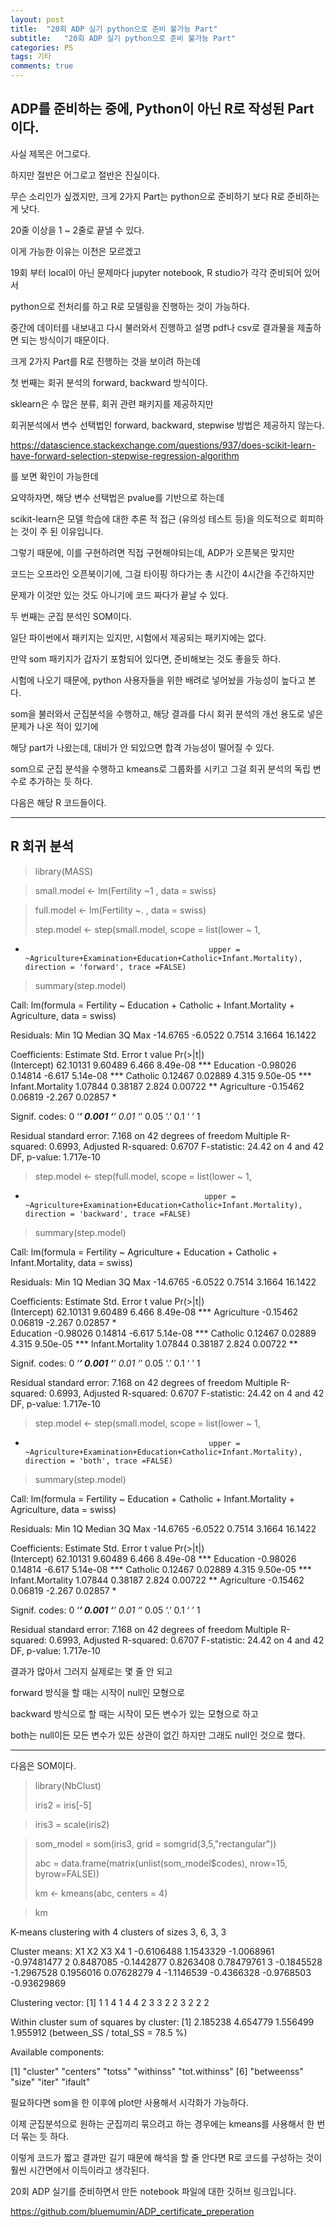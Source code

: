 ```yaml
---
layout: post
title:  "20회 ADP 실기 python으로 준비 불가능 Part"
subtitle:   "20회 ADP 실기 python으로 준비 불가능 Part"
categories: PS
tags: 기타
comments: true
---
```


## ADP를 준비하는 중에, Python이 아닌 R로 작성된 Part 이다.

사실 제목은 어그로다.

하지만 절반은 어그로고 절반은 진실이다.

무슨 소리인가 싶겠지만, 크게 2가지 Part는 python으로 준비하기 보다 R로 준비하는게 낫다.

20줄 이상을 1 ~ 2줄로 끝낼 수 있다.

이게 가능한 이유는 이전은 모르겠고

19회 부터 local이 아닌 문제마다 jupyter notebook, R studio가 각각 준비되어 있어서

python으로 전처리를 하고 R로 모델링을 진행하는 것이 가능하다.

중간에 데이터를 내보내고 다시 불러와서 진행하고 설명 pdf나 csv로 결과물을 제출하면 되는 방식이기 때문이다.

크게 2가지 Part를 R로 진행하는 것을 보이려 하는데

첫 번째는 회귀 분석의 forward, backward 방식이다.

sklearn은 수 많은 분류, 회귀 관련 패키지를 제공하지만

회귀분석에서 변수 선택법인 forward, backward, stepwise 방법은 제공하지 않는다.

https://datascience.stackexchange.com/questions/937/does-scikit-learn-have-forward-selection-stepwise-regression-algorithm

를 보면 확인이 가능한데

요약하자면, 해당 변수 선택법은 pvalue를 기반으로 하는데

scikit-learn은 모델 학습에 대한 추론 적 접근 (유의성 테스트 등)을 의도적으로 회피하는 것이 주 된 이유입니다.

그렇기 때문에, 이를 구현하려면 직접 구현해야되는데, ADP가 오픈북은 맞지만

코드는 오프라인 오픈북이기에, 그걸 타이핑 하다가는 총 시간이 4시간을 주긴하지만 

문제가 이것만 있는 것도 아니기에 코드 짜다가 끝날 수 있다.

두 번째는 군집 분석인 SOM이다.

일단 파이썬에서 패키지는 있지만, 시험에서 제공되는 패키지에는 없다.

만약 som 패키지가 갑자기 포함되어 있다면, 준비해보는 것도 좋을듯 하다.

시험에 나오기 때문에, python 사용자들을 위한 배려로 넣어놨을 가능성이 높다고 본다.

som을 불러와서 군집분석을 수행하고, 해당 결과를 다시 회귀 분석의 개선 용도로 넣은 문제가 나온 적이 있기에

해당 part가 나왔는데, 대비가 안 되있으면 합격 가능성이 떨어질 수 있다.

som으로 군집 분석을 수행하고 kmeans로 그룹화를 시키고 그걸 회귀 분석의 독립 변수로 추가하는 듯 하다.

다음은 해당 R 코드들이다.

------------------------------------------------

## R 회귀 분석

> library(MASS)

> small.model <- lm(Fertility ~1 , data = swiss)

> full.model <- lm(Fertility ~. , data = swiss)
> 
> step.model <- step(small.model, scope = list(lower ~ 1, 
+                                              upper = ~Agriculture+Examination+Education+Catholic+Infant.Mortality), direction = 'forward', trace =FALSE)
> summary(step.model)

Call:
lm(formula = Fertility ~ Education + Catholic + Infant.Mortality + 
    Agriculture, data = swiss)

Residuals:
     Min       1Q   Median       3Q      Max 
-14.6765  -6.0522   0.7514   3.1664  16.1422 

Coefficients:
                 Estimate Std. Error t value Pr(>|t|)    
(Intercept)      62.10131    9.60489   6.466 8.49e-08 ***
Education        -0.98026    0.14814  -6.617 5.14e-08 ***
Catholic          0.12467    0.02889   4.315 9.50e-05 ***
Infant.Mortality  1.07844    0.38187   2.824  0.00722 ** 
Agriculture      -0.15462    0.06819  -2.267  0.02857 *  

Signif. codes:  0 ‘***’ 0.001 ‘**’ 0.01 ‘*’ 0.05 ‘.’ 0.1 ‘ ’ 1

Residual standard error: 7.168 on 42 degrees of freedom
Multiple R-squared:  0.6993,	Adjusted R-squared:  0.6707 
F-statistic: 24.42 on 4 and 42 DF,  p-value: 1.717e-10

> 
> step.model <- step(full.model, scope = list(lower ~ 1, 
+                                             upper = ~Agriculture+Examination+Education+Catholic+Infant.Mortality), direction = 'backward', trace =FALSE)
> summary(step.model)

Call:
lm(formula = Fertility ~ Agriculture + Education + Catholic + 
    Infant.Mortality, data = swiss)

Residuals:
     Min       1Q   Median       3Q      Max 
-14.6765  -6.0522   0.7514   3.1664  16.1422 

Coefficients:
                 Estimate Std. Error t value Pr(>|t|)    
(Intercept)      62.10131    9.60489   6.466 8.49e-08 ***
Agriculture      -0.15462    0.06819  -2.267  0.02857 *  
Education        -0.98026    0.14814  -6.617 5.14e-08 ***
Catholic          0.12467    0.02889   4.315 9.50e-05 ***
Infant.Mortality  1.07844    0.38187   2.824  0.00722 ** 

Signif. codes:  0 ‘***’ 0.001 ‘**’ 0.01 ‘*’ 0.05 ‘.’ 0.1 ‘ ’ 1

Residual standard error: 7.168 on 42 degrees of freedom
Multiple R-squared:  0.6993,	Adjusted R-squared:  0.6707 
F-statistic: 24.42 on 4 and 42 DF,  p-value: 1.717e-10

> 
> step.model <- step(small.model, scope = list(lower ~ 1, 
+                                              upper = ~Agriculture+Examination+Education+Catholic+Infant.Mortality), direction = 'both', trace =FALSE)
> summary(step.model)

Call:
lm(formula = Fertility ~ Education + Catholic + Infant.Mortality + 
    Agriculture, data = swiss)

Residuals:
     Min       1Q   Median       3Q      Max 
-14.6765  -6.0522   0.7514   3.1664  16.1422 

Coefficients:
                 Estimate Std. Error t value Pr(>|t|)    
(Intercept)      62.10131    9.60489   6.466 8.49e-08 ***
Education        -0.98026    0.14814  -6.617 5.14e-08 ***
Catholic          0.12467    0.02889   4.315 9.50e-05 ***
Infant.Mortality  1.07844    0.38187   2.824  0.00722 ** 
Agriculture      -0.15462    0.06819  -2.267  0.02857 *  


Signif. codes:  0 ‘***’ 0.001 ‘**’ 0.01 ‘*’ 0.05 ‘.’ 0.1 ‘ ’ 1

Residual standard error: 7.168 on 42 degrees of freedom
Multiple R-squared:  0.6993,	Adjusted R-squared:  0.6707 
F-statistic: 24.42 on 4 and 42 DF,  p-value: 1.717e-10


결과가 많아서 그러지 실제로는 몇 줄 안 되고

forward 방식을 할 때는 시작이 null인 모형으로

backward 방식으로 할 때는 시작이 모든 변수가 있는 모형으로 하고

both는 null이든 모든 변수가 있든 상관이 없긴 하지만 그래도 null인 것으로 했다.

-----------------------------------

다음은 SOM이다.

> library(NbClust)
> 
> iris2 = iris[-5]

> iris3 = scale(iris2)

> som_model = som(iris3, grid = somgrid(3,5,"rectangular"))
> 
> abc = data.frame(matrix(unlist(som_model$codes), nrow=15, byrow=FALSE))
> 
> km <- kmeans(abc, centers = 4)

> km

K-means clustering with 4 clusters of sizes 3, 6, 3, 3

Cluster means:
          X1         X2         X3          X4
1 -0.6106488  1.1543329 -1.0068961 -0.97481477
2  0.8487085 -0.1442877  0.8263408  0.78479761
3 -0.1845528 -1.2967528  0.1956016  0.07628279
4 -1.1146539 -0.4366328 -0.9768503 -0.93629869

Clustering vector:
 [1] 1 1 4 1 4 4 2 3 3 2 2 3 2 2 2

Within cluster sum of squares by cluster:
[1] 2.185238 4.654779 1.556499 1.955912
 (between_SS / total_SS =  78.5 %)

Available components:

[1] "cluster"      "centers"      "totss"        "withinss"     "tot.withinss"
[6] "betweenss"    "size"         "iter"         "ifault"     

필요하다면 som을 한 이후에 plot만 사용해서 시각화가 가능하다.

이제 군집분석으로 원하는 군집끼리 묶으려고 하는 경우에는 kmeans를 사용해서 한 번 더 묶는 듯 하다.

이렇게 코드가 짧고 결과만 길기 때문에 해석을 할 줄 안다면 R로 코드를 구성하는 것이 훨씬 시간면에서 이득이라고 생각된다.


20회 ADP 실기를 준비하면서 만든 notebook 파일에 대한 깃허브 링크입니다.

<https://github.com/bluemumin/ADP_certificate_preperation>